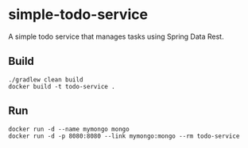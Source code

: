 # simple-todo-service
A simple todo service that manages tasks using Spring Data Rest.

## Build
```
./gradlew clean build
docker build -t todo-service .
```

## Run
```
docker run -d --name mymongo mongo
docker run -d -p 8080:8080 --link mymongo:mongo --rm todo-service
```
